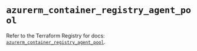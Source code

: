 # `azurerm_container_registry_agent_pool`

Refer to the Terraform Registry for docs: [`azurerm_container_registry_agent_pool`](https://registry.terraform.io/providers/hashicorp/azurerm/4.3.0/docs/resources/container_registry_agent_pool).
